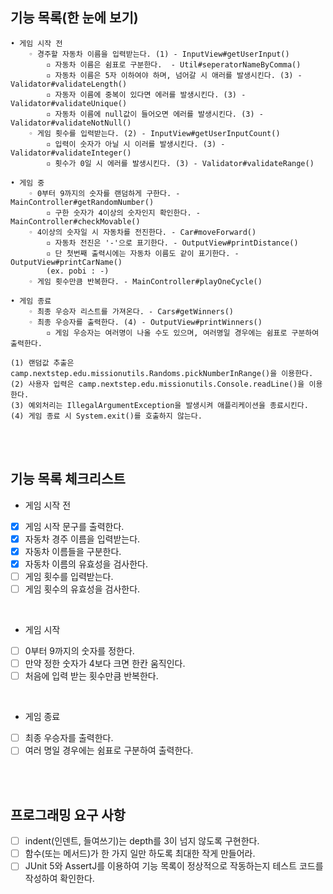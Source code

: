 ## 기능 목록(한 눈에 보기)

```
• 게임 시작 전
    ◦ 경주할 자동차 이름을 입력받는다. (1) - InputView#getUserInput()
        ▫︎ 자동차 이름은 쉼표로 구분한다.  - Util#seperatorNameByComma()
        ▫︎ 자동차 이름은 5자 이하여야 하며, 넘어갈 시 애러를 발생시킨다. (3) - Validator#validateLength()
        ▫︎ 자동자 이름에 중복이 있다면 에러를 발생시킨다. (3) - Validator#validateUnique()
        ▫︎ 자동차 이름에 null값이 들어오면 에러를 발생시킨다. (3) - Validator#validateNotNull()
    ◦ 게임 횟수를 입력받는다. (2) - InputView#getUserInputCount()
        ▫︎ 입력이 숫자가 아닐 시 이러를 발생시킨다. (3) - Validator#validateInteger()
        ▫︎ 횟수가 0일 시 에러를 발생시킨다. (3) - Validator#validateRange()

• 게임 중
    ◦ 0부터 9까지의 숫자를 랜덤하게 구한다. - MainController#getRandomNumber()
        ▫︎ 구한 숫자가 4이상의 숫자인지 확인한다. - MainController#checkMovable()
    ◦ 4이상의 숫자일 시 자동차를 전진한다. - Car#moveForward()
        ▫︎ 자동차 전진은 '-'으로 표기한다. - OutputView#printDistance()
        ▫︎ 단 첫번째 출력시에는 자동차 이름도 같이 표기한다. - OutputView#printCarName()
        (ex. pobi : -)
    ◦ 게임 횟수만큼 반복한다. - MainController#playOneCycle()

• 게임 종료
    ◦ 최종 우승자 리스트를 가져온다. - Cars#getWinners()
    ◦ 최종 우승자를 출력한다. (4) - OutputView#printWinners()
        ▫︎ 게임 우승자는 여러명이 나올 수도 있으며, 여러명일 경우에는 쉼표로 구분하여 출력한다. 

(1) 랜덤값 추출은 camp.nextstep.edu.missionutils.Randoms.pickNumberInRange()을 이용한다.
(2) 사용자 입력은 camp.nextstep.edu.missionutils.Console.readLine()을 이용한다.
(3) 예외처리는 IllegalArgumentException을 발생시켜 애플리케이션을 종료시킨다. 
(4) 게임 종료 시 System.exit()를 호출하지 않는다.
```

<br><br>

## 기능 목록 체크리스트

- 게임 시작 전
- [x]  게임 시작 문구를 출력한다.
- [x]  자동차 경주 이름을 입력받는다.
- [x]  자동차 이름들을 구분한다. 
- [x]  자동차 이름의 유효성을 검사한다.
- [ ]  게임 횟수를 입력받는다.
- [ ]  게임 횟수의 유효성을 검사한다.

<br>

- 게임 시작
- [ ]  0부터 9까지의 숫자를 정한다.
- [ ]  만약 정한 숫자가 4보다 크면 한칸 움직인다.
- [ ]  처음에 입력 받는 횟수만큼 반복한다.

<br>

- 게임 종료
- [ ]  최종 우승자를 출력한다.
- [ ]  여러 명일 경우에는 쉼표로 구분하여 출력한다.

<br><br>

## 프로그래밍 요구 사항

- [ ]  indent(인덴트, 들여쓰기)는 depth를 3이 넘지 않도록 구현한다.
- [ ]  함수(또는 메서드)가 한 가지 일만 하도록 최대한 작게 만들어라.
- [ ]  JUnit 5와 AssertJ를 이용하여 기능 목록이 정상적으로 작동하는지 테스트 코드를 작성하여 확인한다.